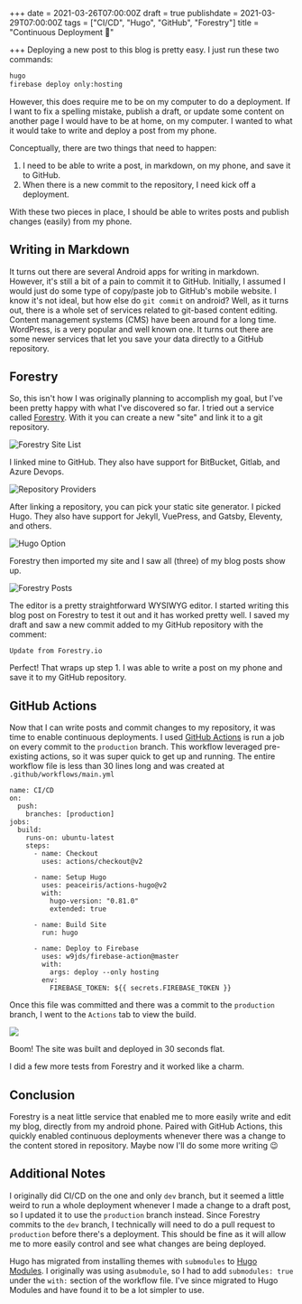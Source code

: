 +++
date = 2021-03-26T07:00:00Z
draft = true
publishdate = 2021-03-29T07:00:00Z
tags = ["CI/CD", "Hugo", "GitHub", "Forestry"]
title = "Continuous Deployment 🔄"

+++
Deploying a new post to this blog is pretty easy. I just run these two commands:

```bash
hugo
firebase deploy only:hosting
```

However, this does require me to be on my computer to do a deployment. If I want to fix a spelling mistake, publish a draft, or update some content on another page I would have to be at home, on my computer. I wanted to what it would take to write and deploy a post from my phone.

Conceptually, there are two things that need to happen:

1. I need to be able to write a post, in markdown, on my phone, and save it to GitHub.
2. When there is a new commit to the repository, I need kick off a deployment.

With these two pieces in place, I should be able to writes posts and publish changes (easily) from my phone.

## Writing in Markdown

It turns out there are several Android apps for writing in markdown. However, it's still a bit of a pain to commit it to GitHub. Initially, I assumed I would just do some type of copy/paste job to GitHub's mobile website. I know it's not ideal, but how else do `git commit` on android? Well, as it turns out, there is a whole set of services related to git-based content editing. Content management systems (CMS) have been around for a long time. WordPress, is a very popular and well known one. It turns out there are some newer services that let you save your data directly to a GitHub repository.

## Forestry

So, this isn't how I was originally planning to accomplish my goal, but I've been pretty happy with what I've discovered so far. I tried out a service called [Forestry](https://forestry.io/ "Forestry"). With it you can create a new "site" and link it to a git repository.

![](/uploads/forestry-step0.png "Forestry Site List")

I linked mine to GitHub. They also have support for BitBucket, Gitlab, and Azure Devops.

![](/uploads/forestry-step1.png "Repository Providers")

After linking a repository, you can pick your static site generator. I picked Hugo. They also have support for Jekyll, VuePress, and Gatsby, Eleventy, and others.

![](/uploads/forestry-step2.png "Hugo Option")

Forestry then imported my site and I saw all (three) of my blog posts show up.

![](/uploads/forestry-step3.png "Forestry Posts")

The editor is a pretty straightforward WYSIWYG editor. I started writing this blog post on Forestry to test it out and it has worked pretty well. I saved my draft and saw a new commit added to my GitHub repository with the comment:

    Update from Forestry.io

Perfect! That wraps up step 1. I was able to write a post on my phone and save it to my GitHub repository.

## GitHub Actions

Now that I can write posts and commit changes to my repository, it was time to enable continuous deployments. I used [GitHub Actions](https://github.com/features/actions "GitHub Actions") is run a job on every commit to the `production` branch. This workflow leveraged pre-existing actions, so it was super quick to get up and running. The entire workflow file is less than 30 lines long and was created at `.github/workflows/main.yml`

    name: CI/CD
    on:
      push:
        branches: [production]
    jobs:
      build:
        runs-on: ubuntu-latest
        steps:
          - name: Checkout
            uses: actions/checkout@v2
            
          - name: Setup Hugo
            uses: peaceiris/actions-hugo@v2
            with:
              hugo-version: "0.81.0"
              extended: true
              
          - name: Build Site
            run: hugo
            
          - name: Deploy to Firebase
            uses: w9jds/firebase-action@master
            with:
              args: deploy --only hosting
            env:
              FIREBASE_TOKEN: ${{ secrets.FIREBASE_TOKEN }}

Once this file was committed and there was a commit to the `production` branch, I went to the `Actions` tab to view the build.

![](/uploads/forestry-step4.png)

Boom! The site was built and deployed in 30 seconds flat. 

I did a few more tests from Forestry and it worked like a charm. 

## Conclusion

Forestry is a neat little service that enabled me to more easily write and edit my blog, directly from my android phone. Paired with GitHub Actions, this quickly enabled continuous deployments whenever there was a change to the content stored in repository. Maybe now I'll do some more writing 😉

## Additional Notes

I originally did CI/CD on the one and only `dev` branch, but it seemed a little weird to run a whole deployment whenever I made a change to a draft post, so I updated it to use the `production` branch instead. Since Forestry commits to the `dev` branch, I technically will need to do a pull request to `production` before there's a deployment. This should be fine as it will allow me to more easily control and see what changes are being deployed.

Hugo has migrated from installing themes with `submodules` to [Hugo Modules](https://gohugo.io/hugo-modules/ "Hugo Modules"). I originally was using a`submodule`, so I had to add `submodules: true` under the `with:` section of the workflow file. I've since migrated to Hugo Modules and have found it to be a lot simpler to use.